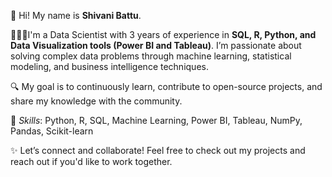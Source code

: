 👋 Hi! My name is **Shivani Battu**.

👩🏻‍💻I'm a Data Scientist with 3 years of experience in **SQL, R, Python, and Data Visualization tools (Power BI and Tableau)**. I’m passionate about solving complex data problems through machine learning, statistical modeling, and business intelligence techniques.

🔍 My goal is to continuously learn, contribute to open-source projects, and share my knowledge with the community.

🎯 _Skills_: Python, R, SQL, Machine Learning, Power BI, Tableau, NumPy, Pandas, Scikit-learn

✨ Let’s connect and collaborate! Feel free to check out my projects and reach out if you'd like to work together.
